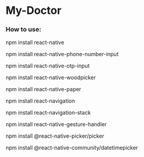 # My-Doctor


### How to use:
npm install react-native

npm install react-native-phone-number-input

npm install react-native-otp-input

npm install react-native-woodpicker

npm install react-native-paper

npm install react-navigation

npm install react-navigation-stack

npm install react-native-gesture-handler

npm install @react-native-picker/picker

npm install @react-native-community/datetimepicker
